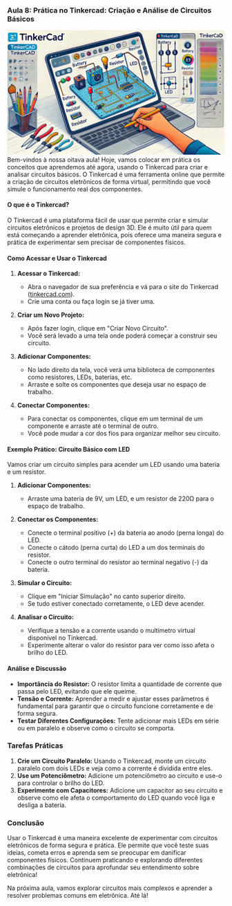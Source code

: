 ### Aula 8: Prática no Tinkercad: Criação e Análise de Circuitos Básicos
![](./assets/08.jpeg)
Bem-vindos à nossa oitava aula! Hoje, vamos colocar em prática os conceitos que aprendemos até agora, usando o Tinkercad para criar e analisar circuitos básicos. O Tinkercad é uma ferramenta online que permite a criação de circuitos eletrônicos de forma virtual, permitindo que você simule o funcionamento real dos componentes.

#### O que é o Tinkercad?

O Tinkercad é uma plataforma fácil de usar que permite criar e simular circuitos eletrônicos e projetos de design 3D. Ele é muito útil para quem está começando a aprender eletrônica, pois oferece uma maneira segura e prática de experimentar sem precisar de componentes físicos.

#### Como Acessar e Usar o Tinkercad

1. **Acessar o Tinkercad:**
   - Abra o navegador de sua preferência e vá para o site do Tinkercad ([tinkercad.com](https://www.tinkercad.com)).
   - Crie uma conta ou faça login se já tiver uma.
   
2. **Criar um Novo Projeto:**
   - Após fazer login, clique em "Criar Novo Circuito".
   - Você será levado a uma tela onde poderá começar a construir seu circuito.

3. **Adicionar Componentes:**
   - No lado direito da tela, você verá uma biblioteca de componentes como resistores, LEDs, baterias, etc.
   - Arraste e solte os componentes que deseja usar no espaço de trabalho.

4. **Conectar Componentes:**
   - Para conectar os componentes, clique em um terminal de um componente e arraste até o terminal de outro.
   - Você pode mudar a cor dos fios para organizar melhor seu circuito.

#### Exemplo Prático: Circuito Básico com LED

Vamos criar um circuito simples para acender um LED usando uma bateria e um resistor.

1. **Adicionar Componentes:**
   - Arraste uma bateria de 9V, um LED, e um resistor de 220Ω para o espaço de trabalho.
   
2. **Conectar os Componentes:**
   - Conecte o terminal positivo (+) da bateria ao anodo (perna longa) do LED.
   - Conecte o cátodo (perna curta) do LED a um dos terminais do resistor.
   - Conecte o outro terminal do resistor ao terminal negativo (-) da bateria.

3. **Simular o Circuito:**
   - Clique em "Iniciar Simulação" no canto superior direito.
   - Se tudo estiver conectado corretamente, o LED deve acender.

4. **Analisar o Circuito:**
   - Verifique a tensão e a corrente usando o multímetro virtual disponível no Tinkercad.
   - Experimente alterar o valor do resistor para ver como isso afeta o brilho do LED.

#### Análise e Discussão

- **Importância do Resistor:** O resistor limita a quantidade de corrente que passa pelo LED, evitando que ele queime.
- **Tensão e Corrente:** Aprender a medir e ajustar esses parâmetros é fundamental para garantir que o circuito funcione corretamente e de forma segura.
- **Testar Diferentes Configurações:** Tente adicionar mais LEDs em série ou em paralelo e observe como o circuito se comporta.

### Tarefas Práticas

1. **Crie um Circuito Paralelo:** Usando o Tinkercad, monte um circuito paralelo com dois LEDs e veja como a corrente é dividida entre eles.
2. **Use um Potenciômetro:** Adicione um potenciômetro ao circuito e use-o para controlar o brilho do LED.
3. **Experimente com Capacitores:** Adicione um capacitor ao seu circuito e observe como ele afeta o comportamento do LED quando você liga e desliga a bateria.

### Conclusão

Usar o Tinkercad é uma maneira excelente de experimentar com circuitos eletrônicos de forma segura e prática. Ele permite que você teste suas ideias, cometa erros e aprenda sem se preocupar em danificar componentes físicos. Continuem praticando e explorando diferentes combinações de circuitos para aprofundar seu entendimento sobre eletrônica!

Na próxima aula, vamos explorar circuitos mais complexos e aprender a resolver problemas comuns em eletrônica. Até lá!